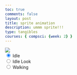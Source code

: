 ```yaml
---
toc: true
comments: false
layout: post
title: sprite animation
description: ummm sprite!!!
type: tangibles
courses: { compsci: {week: 2} }
---
```


<body>
    <div>
        <canvas id="spriteContainer"{
            border: 1px solid black;
        }> <!-- Within the base div is a canvas. An HTML canvas is used only for graphics. It allows the user to access some basic functions related to the image created on the canvas (including animation) -->
            <img id="fox_sprite" src="kailynsanford/student/images/fox_sprite.png">
        </canvas>
        <div id="controls"> <!--basic radio buttons which can be used to check whether each individual animaiton works -->
            <input type="radio" name="animation" id="idle" checked>
            <label for="idle">Idle</label><br>
            <input type="radio" name="animation" id="idle_look">
            <label for="idle_look">Idle Look</label><br>
            <input type="radio" name="animation" id="walking">
            <label for="walking">Walking</label><br>
        </div>
    </div>
</body>

<script>
    window.addEventListener('load', function () {
        const canvas = document.getElementById('spriteContainer');  // sets the canvas as a variable by calling the canvas element from the HTML code, using the id we set
        const ctx = canvas.getContext('2d'); // the getContext function is a given function within the canvas object. It allows us more functionality with the sprite image.

        // constant variables used for sprite
        const SPRITE_WIDTH = 32;
        const SPRITE_HEIGHT = 32;
        const FRAME_LIMIT = 48;
       

        // sets canvas properties
        const SCALE_FACTOR = 5;
        canvas.width = SPRITE_WIDTH * SCALE_FACTOR;
        canvas.height = SPRITE_HEIGHT * SCALE_FACTOR;

        //more code will be placed here later
        class Fox {
            constructor(){  // constructor method for outlining data points about the sprite
                this.image = document.getElementById("fox_sprite");
                this.spriteWidth = SPRITE_WIDTH;
                this.spriteHeight = SPRITE_HEIGHT;
                this.width = this.spriteWidth;  //takes sprite dimensions and accounts for it in image generation
                this.height = this.spriteHeight;
                this.x = 0;  //starts image generation in coordinate (0,0) px on sprite sheet
                this.y = 0;
                this.scale = 1;  //scale of image
                this.minFrame = 0;
                this.maxFrame = FRAME_LIMIT;  // how many sprites there are in a row
                this.frameX = 0;  // sets position of sprite that is being generated. There are the two parameters we will be changing in order to crete the animation. 
                this.frameY = 0;
            }

            draw(context) {
                context.drawImage(
                    this.image,
                    this.frameX * this.spriteWidth,
                    this.frameY * this.spriteHeight,
                    this.spriteWidth,
                    this.spriteHeight,
                    this.x,
                    this.y,
                    this.width * this.scale,
                    this.height * this.scale
                );
            } 
        }
        class Fox {
            constructor() {
                this.image = document.getElementById("fox_sprite");
                this.x = 0;
                this.y = 0;
                this.minFrame = 0;
                this.maxFrame = FRAME_LIMIT;
                this.frameX = 0;
                this.frameY = 0;
            }

        // draw fox object
            draw(context) {
                context.drawImage(
                    this.image,
                    this.frameX * SPRITE_WIDTH,
                    this.frameY * SPRITE_HEIGHT,
                    SPRITE_WIDTH,
                    SPRITE_HEIGHT,
                    this.x,
                    this.y,
                    canvas.width,
                    canvas.height
                );
            }

        // update frameX of object
            update() {
                if (this.frameX < this.maxFrame) {
                    this.frameX++;
                } else {
                    this.frameX = 0;
                }
            }
        }   
        const fox = new Fox(); // makes game object fox

        const controls = document.getElementById("controls");
        controls.addEventListener('click',function (event) {
            if (event.target.tagName === 'INPUT') {
                const selectedAnimation = event.target.id;
                switch (selectedAnimation) {
                    case 'idle':
                        fox.frameY= 32;
                        break;
                    case 'idle_look':
                        fox.frameY = 1;
                        break;
                    case 'walking':
                        fox.frameY = 2;
                        break;
                    default:
                        break:
                }
            }
        });
        function animate() {
            ctx.clearRect (0, 0, canvas.width, canvas.height);

            fox.draw(ctx);

            fox.update();

            requestAnimationFrame(animate);
        }

        animate();
    });

</script>